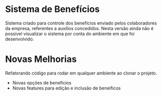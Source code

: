 # Sistema de Benefícios #

Sistema criado para controle dos benefícios enviado pelos colaboradores da empresa, referentes a auxílios concedidos.
Nesta versão ainda não é possível visualizar o sistema  por conta do ambiente em que foi desenvolvido. 

# Novas Melhorias

Refatorando código para rodar em qualquer ambiente ao clonar o projeto. 
- Novas opções de beneficios
- Novas features para edição e inclusão de beneificos
